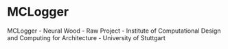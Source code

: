 # MCLogger
MCLogger - Neural Wood - Raw Project - Institute of Computational Design and Computing for Architecture - University of Stuttgart
